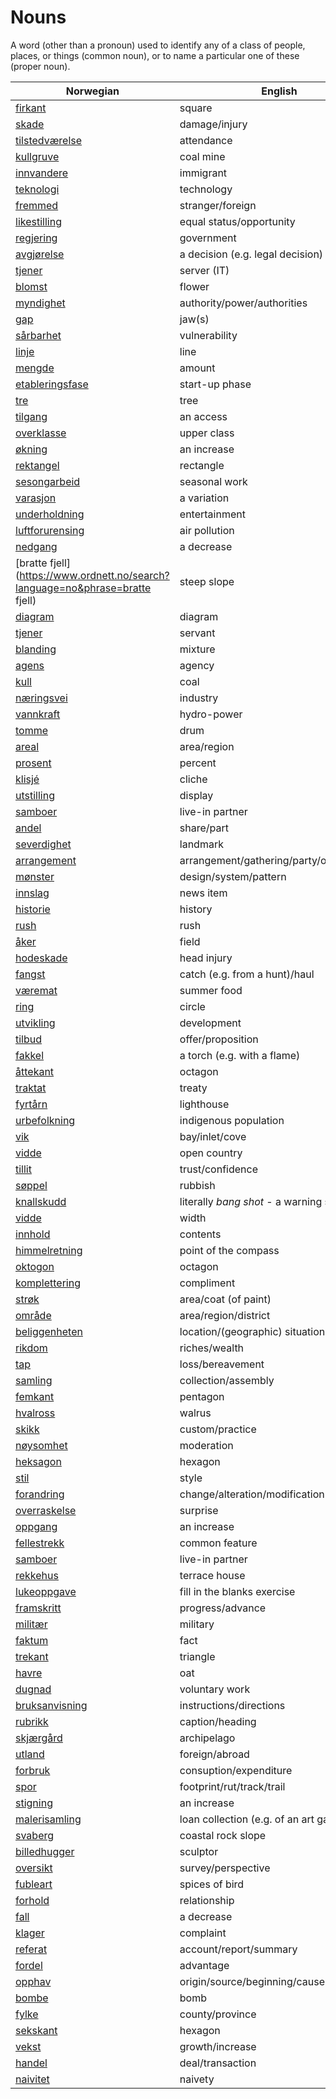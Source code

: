 # Nouns

A word (other than a pronoun) used to identify any of a class of people, places, or things (common noun), or to name a particular one of these (proper noun).

| Norwegian | English | Gender |
| --- | --- | --- |
| [firkant](https://www.ordnett.no/search?language=no&phrase=firkant) | square | m |
| [skade](https://www.ordnett.no/search?language=no&phrase=skade) | damage/injury | m |
| [tilstedværelse](https://www.ordnett.no/search?language=no&phrase=tilstedværelse) | attendance | i |
| [kullgruve](https://www.ordnett.no/search?language=no&phrase=kullgruve) | coal mine | m |
| [innvandere](https://www.ordnett.no/search?language=no&phrase=innvandere) | immigrant | m |
| [teknologi](https://www.ordnett.no/search?language=no&phrase=teknologi) | technology | m |
| [fremmed](https://www.ordnett.no/search?language=no&phrase=fremmed) | stranger/foreign | m |
| [likestilling](https://www.ordnett.no/search?language=no&phrase=likestilling) | equal status/opportunity | m |
| [regjering](https://www.ordnett.no/search?language=no&phrase=regjering) | government | m |
| [avgjørelse](https://www.ordnett.no/search?language=no&phrase=avgjørelse) | a decision (e.g. legal decision) | m |
| [tjener](https://www.ordnett.no/search?language=no&phrase=tjener) | server (IT) | m |
| [blomst](https://www.ordnett.no/search?language=no&phrase=blomst) | flower | m |
| [myndighet](https://www.ordnett.no/search?language=no&phrase=myndighet) | authority/power/authorities | m |
| [gap](https://www.ordnett.no/search?language=no&phrase=gap) | jaw(s) | m |
| [sårbarhet](https://www.ordnett.no/search?language=no&phrase=sårbarhet) | vulnerability | m |
| [linje](https://www.ordnett.no/search?language=no&phrase=linje) | line | m |
| [mengde](https://www.ordnett.no/search?language=no&phrase=mengde) | amount | m |
| [etableringsfase](https://www.ordnett.no/search?language=no&phrase=etableringsfase) | start-up phase | m |
| [tre](https://www.ordnett.no/search?language=no&phrase=tre) | tree | i |
| [tilgang](https://www.ordnett.no/search?language=no&phrase=tilgang) | an access | i |
| [overklasse](https://www.ordnett.no/search?language=no&phrase=overklasse) | upper class | m |
| [økning](https://www.ordnett.no/search?language=no&phrase=økning) | an increase | m |
| [rektangel](https://www.ordnett.no/search?language=no&phrase=rektangel) | rectangle | i |
| [sesongarbeid](https://www.ordnett.no/search?language=no&phrase=sesongarbeid) | seasonal work | i |
| [varasjon](https://www.ordnett.no/search?language=no&phrase=varasjon) | a variation | m |
| [underholdning](https://www.ordnett.no/search?language=no&phrase=underholdning) | entertainment | m |
| [luftforurensing](https://www.ordnett.no/search?language=no&phrase=luftforurensing) | air pollution | m |
| [nedgang](https://www.ordnett.no/search?language=no&phrase=nedgang) | a decrease | m |
| [bratte fjell](https://www.ordnett.no/search?language=no&phrase=bratte fjell) | steep slope | m |
| [diagram](https://www.ordnett.no/search?language=no&phrase=diagram) | diagram | i |
| [tjener](https://www.ordnett.no/search?language=no&phrase=tjener) | servant | m |
| [blanding](https://www.ordnett.no/search?language=no&phrase=blanding) | mixture | m |
| [agens](https://www.ordnett.no/search?language=no&phrase=agens) | agency | m |
| [kull](https://www.ordnett.no/search?language=no&phrase=kull) | coal | i |
| [næringsvei](https://www.ordnett.no/search?language=no&phrase=næringsvei) | industry | m |
| [vannkraft](https://www.ordnett.no/search?language=no&phrase=vannkraft) | hydro-power | m |
| [tomme](https://www.ordnett.no/search?language=no&phrase=tomme) | drum | m |
| [areal](https://www.ordnett.no/search?language=no&phrase=areal) | area/region | i |
| [prosent](https://www.ordnett.no/search?language=no&phrase=prosent) | percent | m |
| [klisjé](https://www.ordnett.no/search?language=no&phrase=klisjé) | cliche | m |
| [utstilling](https://www.ordnett.no/search?language=no&phrase=utstilling) | display | m |
| [samboer](https://www.ordnett.no/search?language=no&phrase=samboer) | live-in partner | m |
| [andel](https://www.ordnett.no/search?language=no&phrase=andel) | share/part | m |
| [severdighet](https://www.ordnett.no/search?language=no&phrase=severdighet) | landmark | m |
| [arrangement](https://www.ordnett.no/search?language=no&phrase=arrangement) | arrangement/gathering/party/organisation | i |
| [mønster](https://www.ordnett.no/search?language=no&phrase=mønster) | design/system/pattern | i |
| [innslag](https://www.ordnett.no/search?language=no&phrase=innslag) | news item | i |
| [historie](https://www.ordnett.no/search?language=no&phrase=historie) | history | m/f |
| [rush](https://www.ordnett.no/search?language=no&phrase=rush) | rush | i |
| [åker](https://www.ordnett.no/search?language=no&phrase=åker) | field | m |
| [hodeskade](https://www.ordnett.no/search?language=no&phrase=hodeskade) | head injury | m |
| [fangst](https://www.ordnett.no/search?language=no&phrase=fangst) | catch (e.g. from a hunt)/haul | m |
| [væremat](https://www.ordnett.no/search?language=no&phrase=væremat) | summer food | m |
| [ring](https://www.ordnett.no/search?language=no&phrase=ring) | circle | m |
| [utvikling](https://www.ordnett.no/search?language=no&phrase=utvikling) | development | m |
| [tilbud](https://www.ordnett.no/search?language=no&phrase=tilbud) | offer/proposition | i |
| [fakkel](https://www.ordnett.no/search?language=no&phrase=fakkel) | a torch (e.g. with a flame) | m |
| [åttekant](https://www.ordnett.no/search?language=no&phrase=åttekant) | octagon | m |
| [traktat](https://www.ordnett.no/search?language=no&phrase=traktat) | treaty | m |
| [fyrtårn](https://www.ordnett.no/search?language=no&phrase=fyrtårn) | lighthouse | i |
| [urbefolkning](https://www.ordnett.no/search?language=no&phrase=urbefolkning) | indigenous population | m |
| [vik](https://www.ordnett.no/search?language=no&phrase=vik) | bay/inlet/cove | m |
| [vidde](https://www.ordnett.no/search?language=no&phrase=vidde) | open country | m |
| [tillit](https://www.ordnett.no/search?language=no&phrase=tillit) | trust/confidence | m |
| [søppel](https://www.ordnett.no/search?language=no&phrase=søppel) | rubbish | i |
| [knallskudd](https://www.ordnett.no/search?language=no&phrase=knallskudd) | literally _bang shot_ - a warning shot gun | i |
| [vidde](https://www.ordnett.no/search?language=no&phrase=vidde) | width | m/f |
| [innhold](https://www.ordnett.no/search?language=no&phrase=innhold) | contents | i |
| [himmelretning](https://www.ordnett.no/search?language=no&phrase=himmelretning) | point of the compass | m |
| [oktogon](https://www.ordnett.no/search?language=no&phrase=oktogon) | octagon | m |
| [komplettering](https://www.ordnett.no/search?language=no&phrase=komplettering) | compliment | m |
| [strøk](https://www.ordnett.no/search?language=no&phrase=strøk) | area/coat (of paint) | i |
| [område](https://www.ordnett.no/search?language=no&phrase=område) | area/region/district | i |
| [beliggenheten](https://www.ordnett.no/search?language=no&phrase=beliggenheten) | location/(geographic) situation | m/f |
| [rikdom](https://www.ordnett.no/search?language=no&phrase=rikdom) | riches/wealth | m |
| [tap](https://www.ordnett.no/search?language=no&phrase=tap) | loss/bereavement | i |
| [samling](https://www.ordnett.no/search?language=no&phrase=samling) | collection/assembly | m |
| [femkant](https://www.ordnett.no/search?language=no&phrase=femkant) | pentagon | m |
| [hvalross](https://www.ordnett.no/search?language=no&phrase=hvalross) | walrus | m |
| [skikk](https://www.ordnett.no/search?language=no&phrase=skikk) | custom/practice | m |
| [nøysomhet](https://www.ordnett.no/search?language=no&phrase=nøysomhet) | moderation | m |
| [heksagon](https://www.ordnett.no/search?language=no&phrase=heksagon) | hexagon | m |
| [stil](https://www.ordnett.no/search?language=no&phrase=stil) | style | m |
| [forandring](https://www.ordnett.no/search?language=no&phrase=forandring) | change/alteration/modification | m |
| [overraskelse](https://www.ordnett.no/search?language=no&phrase=overraskelse) | surprise | m |
| [oppgang](https://www.ordnett.no/search?language=no&phrase=oppgang) | an increase | m |
| [fellestrekk](https://www.ordnett.no/search?language=no&phrase=fellestrekk) | common feature | i |
| [samboer](https://www.ordnett.no/search?language=no&phrase=samboer) | live-in partner | m |
| [rekkehus](https://www.ordnett.no/search?language=no&phrase=rekkehus) | terrace house | i |
| [lukeoppgave](https://www.ordnett.no/search?language=no&phrase=lukeoppgave) | fill in the blanks exercise | m |
| [framskritt](https://www.ordnett.no/search?language=no&phrase=framskritt) | progress/advance | i |
| [militær](https://www.ordnett.no/search?language=no&phrase=militær) | military | m |
| [faktum](https://www.ordnett.no/search?language=no&phrase=faktum) | fact | i |
| [trekant](https://www.ordnett.no/search?language=no&phrase=trekant) | triangle | m |
| [havre](https://www.ordnett.no/search?language=no&phrase=havre) | oat | m |
| [dugnad](https://www.ordnett.no/search?language=no&phrase=dugnad) | voluntary work | m |
| [bruksanvisning](https://www.ordnett.no/search?language=no&phrase=bruksanvisning) | instructions/directions | m |
| [rubrikk](https://www.ordnett.no/search?language=no&phrase=rubrikk) | caption/heading | m |
| [skjærgård](https://www.ordnett.no/search?language=no&phrase=skjærgård) | archipelago | m |
| [utland](https://www.ordnett.no/search?language=no&phrase=utland) | foreign/abroad | m |
| [forbruk](https://www.ordnett.no/search?language=no&phrase=forbruk) | consuption/expenditure | i |
| [spor](https://www.ordnett.no/search?language=no&phrase=spor) | footprint/rut/track/trail | i |
| [stigning](https://www.ordnett.no/search?language=no&phrase=stigning) | an increase | m |
| [malerisamling](https://www.ordnett.no/search?language=no&phrase=malerisamling) | loan collection (e.g. of an art gallery) | m |
| [svaberg](https://www.ordnett.no/search?language=no&phrase=svaberg) | coastal rock slope | i |
| [billedhugger](https://www.ordnett.no/search?language=no&phrase=billedhugger) | sculptor | m |
| [oversikt](https://www.ordnett.no/search?language=no&phrase=oversikt) | survey/perspective | m |
| [fubleart](https://www.ordnett.no/search?language=no&phrase=fubleart) | spices of bird | m/f |
| [forhold](https://www.ordnett.no/search?language=no&phrase=forhold) | relationship | i |
| [fall](https://www.ordnett.no/search?language=no&phrase=fall) | a decrease | i |
| [klager](https://www.ordnett.no/search?language=no&phrase=klager) | complaint | m |
| [referat](https://www.ordnett.no/search?language=no&phrase=referat) | account/report/summary | i |
| [fordel](https://www.ordnett.no/search?language=no&phrase=fordel) | advantage | m |
| [opphav](https://www.ordnett.no/search?language=no&phrase=opphav) | origin/source/beginning/cause | i |
| [bombe](https://www.ordnett.no/search?language=no&phrase=bombe) | bomb | m |
| [fylke](https://www.ordnett.no/search?language=no&phrase=fylke) | county/province | i |
| [sekskant](https://www.ordnett.no/search?language=no&phrase=sekskant) | hexagon | m |
| [vekst](https://www.ordnett.no/search?language=no&phrase=vekst) | growth/increase | m |
| [handel](https://www.ordnett.no/search?language=no&phrase=handel) | deal/transaction | m |
| [naivitet](https://www.ordnett.no/search?language=no&phrase=naivitet) | naivety | m |

